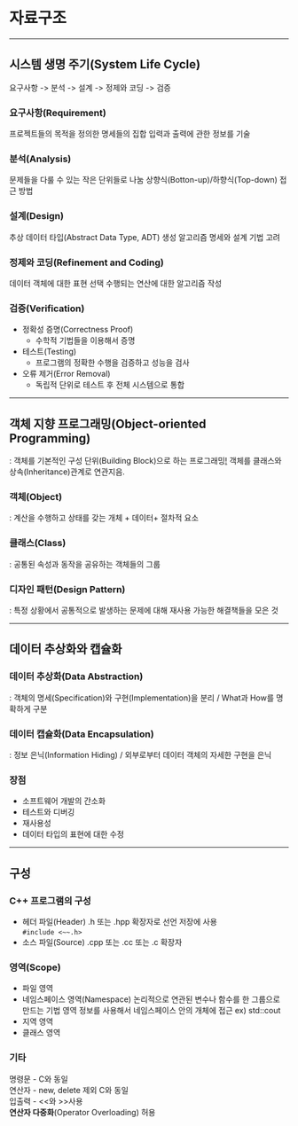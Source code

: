 # 자료구조

---

## 시스템 생명 주기(System Life Cycle)

요구사항 -> 분석 -> 설계 -> 정제와 코딩 -> 검증

### 요구사항(Requirement)

프로젝트들의 목적을 정의한 명세들의 집합
입력과 출력에 관한 정보를 기술

### 분석(Analysis)

문제들을 다룰 수 있는 작은 단위들로 나눔
상향식(Botton-up)/하향식(Top-down) 접근 방법

### 설계(Design)

추상 데이터 타입(Abstract Data Type, ADT) 생성
알고리즘 명세와 설계 기법 고려

### 정제와 코딩(Refinement and Coding)

데이터 객체에 대한 표현 선택
수행되는 연산에 대한 알고리즘 작성

### 검증(Verification)

-   정확성 증명(Correctness Proof)
    -   수학적 기법들을 이용해서 증명
-   테스트(Testing)
    -   프로그램의 정확한 수행을 검증하고 성능을 검사
-   오류 제거(Error Removal)
    -   독립적 단위로 테스트 후 전체 시스템으로 통합

---

## 객체 지향 프로그래밍(Object-oriented Programming)

: 객체를 기본적인 구성 단위(Building Block)으로 하는 프로그래밍[!](https://ko.wikipedia.org/wiki/%EA%B0%9D%EC%B2%B4_%EC%A7%80%ED%96%A5_%ED%94%84%EB%A1%9C%EA%B7%B8%EB%9E%98%EB%B0%8D) 객체를 클래스와 상속(Inheritance)관계로 연관지음.

### 객체(Object)

: 계산을 수행하고 상태를 갖는 개체 + 데이터+ 절차적 요소

### 클래스(Class)

: 공통된 속성과 동작을 공유하는 객체들의 그룹

### 디자인 패턴(Design Pattern)

: 특정 상황에서 공통적으로 발생하는 문제에 대해 재사용 가능한 해결책들을 모은 것

---

## 데이터 추상화와 캡슐화

### 데이터 추상화(Data Abstraction)

: 객체의 명세(Specification)와 구현(Implementation)을 분리 / What과 How를 명확하게 구분

### 데이터 캡슐화(Data Encapsulation)

: 정보 은닉(Information Hiding) / 외부로부터 데이터 객체의 자세한 구현을 은닉

### 장점

-   소프트웨어 개발의 간소화
-   테스트와 디버깅
-   재사용성
-   데이터 타입의 표현에 대한 수정

---

## 구성

### C++ 프로그램의 구성

-   헤더 파일(Header)
    .h 또는 .hpp 확장자로 선언 저장에 사용  
    <code>#include <~~.h></code>
-   소스 파일(Source)
    .cpp 또는 .cc 또는 .c 확장자

### 영역(Scope)

-   파일 영역
-   네임스페이스 영역(Namespace)
    논리적으로 연관된 변수나 함수를 한 그룹으로 만드는 기법
    영역 정보를 사용해서 네임스페이스 안의 개체에 접근
    ex) std::cout
-   지역 영역
-   클래스 영역

### 기타
명령문 - C와 동일  
연산자 - new, delete 제외 C와 동일  
입출력 - <<와 >>사용  
**연산자 다중화**(Operator Overloading) 허용